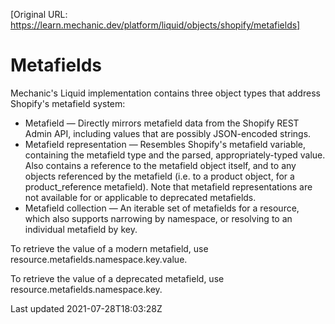 [Original URL: https://learn.mechanic.dev/platform/liquid/objects/shopify/metafields]

# Metafields

Mechanic's Liquid implementation contains three object types that address Shopify's metafield system:

- Metafield — Directly mirrors metafield data from the Shopify REST Admin API, including values that are possibly JSON-encoded strings.
- Metafield representation — Resembles Shopify's metafield variable, containing the metafield type and the parsed, appropriately-typed value. Also contains a reference to the metafield object itself, and to any objects referenced by the metafield (i.e. to a product object, for a product\_reference metafield). Note that metafield representations are not available for or applicable to deprecated metafields.
- Metafield collection — An iterable set of metafields for a resource, which also supports narrowing by namespace, or resolving to an individual metafield by key.

To retrieve the value of a modern metafield, use resource.metafields.namespace.key.value.

To retrieve the value of a deprecated metafield, use resource.metafields.namespace.key.

Last updated 2021-07-28T18:03:28Z